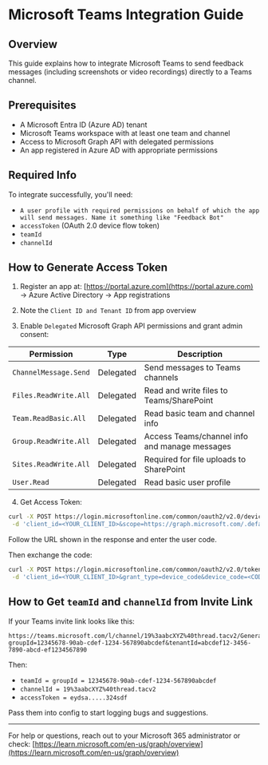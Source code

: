 # Microsoft Teams Integration Guide

## Overview

This guide explains how to integrate Microsoft Teams to send feedback messages (including screenshots or video recordings) directly to a Teams channel.

## Prerequisites

- A Microsoft Entra ID (Azure AD) tenant
- Microsoft Teams workspace with at least one team and channel
- Access to Microsoft Graph API with delegated permissions
- An app registered in Azure AD with appropriate permissions

## Required Info

To integrate successfully, you'll need:

- `A user profile with required permissions on behalf of which the app will send messages. Name it something like "Feedback Bot"`
- `accessToken` (OAuth 2.0 device flow token)
- `teamId`
- `channelId`

## How to Generate Access Token

1. Register an app at: [https://portal.azure.com](https://portal.azure.com) → Azure Active Directory → App registrations

2. Note the `Client ID and Tenant ID` from app overview

3. Enable `Delegated` Microsoft Graph API permissions and grant admin consent:

| Permission | Type | Description |
|------------|------|-------------|
| `ChannelMessage.Send` | Delegated | Send messages to Teams channels |
| `Files.ReadWrite.All` | Delegated | Read and write files to Teams/SharePoint |
| `Team.ReadBasic.All` | Delegated | Read basic team and channel info |
| `Group.ReadWrite.All` | Delegated | Access Teams/channel info and manage messages |
| `Sites.ReadWrite.All` | Delegated | Required for file uploads to SharePoint |
| `User.Read` | Delegated | Read basic user profile |

4. Get Access Token:

```bash
curl -X POST https://login.microsoftonline.com/common/oauth2/v2.0/devicecode \
 -d 'client_id=<YOUR_CLIENT_ID>&scope=https://graph.microsoft.com/.default offline_access openid profile'
```

Follow the URL shown in the response and enter the user code.

Then exchange the code:

```bash
curl -X POST https://login.microsoftonline.com/common/oauth2/v2.0/token \
 -d 'client_id=<YOUR_CLIENT_ID>&grant_type=device_code&device_code=<CODE_FROM_ABOVE>'
```

## How to Get `teamId` and `channelId` from Invite Link

If your Teams invite link looks like this:

```
https://teams.microsoft.com/l/channel/19%3aabcXYZ%40thread.tacv2/General?groupId=12345678-90ab-cdef-1234-567890abcdef&tenantId=abcdef12-3456-7890-abcd-ef1234567890
```

Then:

- `teamId = groupId = 12345678-90ab-cdef-1234-567890abcdef`
- `channelId = 19%3aabcXYZ%40thread.tacv2`
- `accessToken = eydsa.....324sdf`

Pass them into config to start logging bugs and suggestions.

---

For help or questions, reach out to your Microsoft 365 administrator or check: [https://learn.microsoft.com/en-us/graph/overview](https://learn.microsoft.com/en-us/graph/overview)
